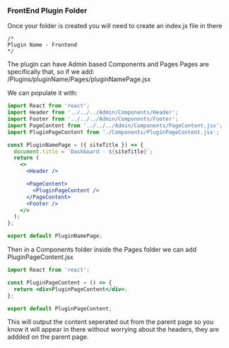 ### FrontEnd Plugin Folder

Once your folder is created you will need to create an index.js file in there

```
/*
Plugin Name - Frontend
*/
```

The plugin can have Admin based Components and Pages
Pages are specifically that, so if we add:
/Plugins/pluginName/Pages/pluginNamePage.jsx

We can populate it with:

```jsx
import React from 'react';
import Header from '../../../Admin/Components/Header';
import Footer from '../../../Admin/Components/Footer';
import PageContent from '../../../Admin/Components/PageContent.jsx';
import PluginPageContent from './Components/PluginPageContent.jsx';

const PluginNamePage = ({ siteTitle }) => {
  document.title = `Dashboard - ${siteTitle}`;
  return (
    <>
      <Header />

      <PageContent>
        <PluginPageContent />
      </PageContent>
      <Footer />
    </>
  );
};

export default PluginNamePage;
```

Then in a Components folder inside the Pages folder we can add PluginPageContent.jsx

```jsx
import React from 'react';

const PluginPageContent = () => {
  return <div>PluginPageContent</div>;
};

export default PluginPageContent;
```

This will output the content seperated out from the parent page so you know it will appear in there without worrying about the headers, they are addded on the parent page.
